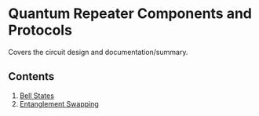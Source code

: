 # Quantum Repeater Components and Protocols

Covers the circuit design and documentation/summary.

## Contents

1. [Bell States](../../src/components/bell_states/README.md)
2. [Entanglement Swapping](../../src/components/entanglement_swapping/README.md)

